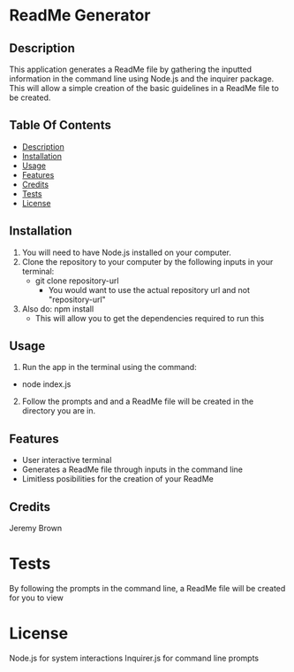 # ReadMe Generator

## Description
This application generates a ReadMe file by gathering the inputted information in the command line using Node.js and the inquirer package. This will allow a simple creation of the basic guidelines in a ReadMe file to be created.

## Table Of Contents
* [Description](#description)
* [Installation](#installation)
* [Usage](#usage)
* [Features](#features)
* [Credits](#credits)
* [Tests](#tests)
* [License](#license)

## Installation

1. You will need to have Node.js installed on your computer.
2. Clone the repository to your computer by the following inputs in your terminal:
   * git clone repository-url
     * You would want to use the actual repository url and not "repository-url"
3. Also do: npm install
   * This will allow you to get the dependencies required to run this

## Usage
1. Run the app in the terminal using the command:
  * node index.js
2. Follow the prompts and and a ReadMe file will be created in the directory you are in.

## Features

* User interactive terminal
* Generates a ReadMe file through inputs in the command line
* Limitless posibilities for the creation of your ReadMe

## Credits 
Jeremy Brown

# Tests
By following the prompts in the command line, a ReadMe file will be created for you to view

# License
Node.js for system interactions
Inquirer.js for command line prompts
